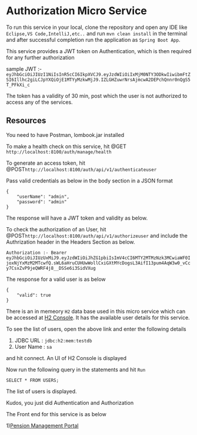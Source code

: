 # Authorization Micro Service

To run this service in your local, clone the repository and open any IDE like `Eclipse,VS Code,IntelliJ,etc..` and run `mvn clean install` in the terminal and after successful completion run the application as `Spring Boot App`.

This service provides a JWT token on Authentication, which is then required for any further authorization

sample JWT :- `eyJhbGciOiJIUzI1NiIsInR5cCI6IkpXVCJ9.eyJzdWIiOiIxMjM0NTY3ODkwIiwibmFtZSI6Illhc2giLCJpYXQiOjE1MTYyMzkwMjJ9.IZLGHZuwrNrsAjmcwA2DEPchQnnr0nQgS5T_PFkXi_c`

The token has a validity of 30 min, post which the user is not authorized to access any of the services.

## Resources

You need to have Postman, lombook.jar installed

To make a health check on this service, hit @GET `http://localhost:8100/auth/manage/health`

To generate an access token, hit @POST`http://localhost:8100/auth/api/v1/authenticateuser`

Pass valid credentials as below in the body section in a JSON format

    {
        "userName": "admin",
        "password": "admin"
    }

The response will have a JWT token and validity as below.

To check the authorization of an User, hit @POST`http://localhost:8100/auth/api/v1/authorizeuser` and include the Authrization header in the Headers Section as below.

`Authorization :- Bearer eyJhbGciOiJIUzUxMiJ9.eyJzdWIiOiJhZG1pbiIsImV4cCI6MTY2MTMzNzk3MCwiaWF0IjoxNjYxMzM2MTcwfQ.sWL6aHruCUHUwWollCxiGXtMYcDogsL3AifI13pum4AqW3w0_vCcy7CsxZvP9jeQWRF4j8__DSSe6i3SidVXug`

The response for a valid user is as below

    {
        "valid": true
    }

There is an in memeory `H2` data base used in this micro service which can be accessed at [H2 Console](http://localhost:8100/auth/h2). It has the available user details for this service.

To see the list of users, open the above link and enter the following details

1. JDBC URL : `jdbc:h2:mem:testdb`
2. User Name : `sa`

and hit connect. An UI of H2 Console is displayed

Now run the following query in the statements and hit `Run`

`SELECT * FROM USERS;`

The list of users is displayed.

Kudos, you just did Authentication and Authorization

The Front end for this service is as below

1)[Pension Management Portal](https://github.com/PrakashYashwanth/pension-management-portal)
